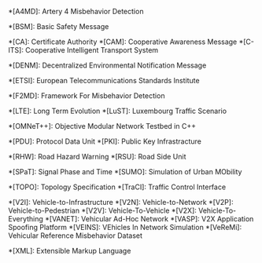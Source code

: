 <!-- See https://squidfunk.github.io/mkdocs-material/reference/tooltips/#adding-a-glossary for more information -->
<!-- The keys seem to be case-sensitiv -->

*[A4MD]: Artery 4 Misbehavior Detection

*[BSM]: Basic Safety Message

*[CA]: Certificate Authority
*[CAM]: Cooperative Awareness Message
*[C-ITS]: Cooperative Intelligent Transport System

*[DENM]: Decentralized Environmental Notification Message

*[ETSI]: European Telecommunications Standards Institute

*[F2MD]: Framework For Misbehavior Detection

*[LTE]: Long Term Evolution
*[LuST]: Luxembourg Traffic Scenario

*[OMNeT++]: Objective Modular Network Testbed in C++

*[PDU]: Protocol Data Unit
*[PKI]: Public Key Infrastracture

*[RHW]: Road Hazard Warning
*[RSU]: Road Side Unit

*[SPaT]: Signal Phase and Time
*[SUMO]: Simulation of Urban MObility

*[TOPO]: Topology Specification
*[TraCI]: Traffic Control Interface

*[V2I]: Vehicle-to-Infrastructure
*[V2N]: Vehicle-to-Network
*[V2P]: Vehicle-to-Pedestrian
*[V2V]: Vehicle-To-Vehicle
*[V2X]: Vehicle-To-Everything
*[VANET]: Vehicular Ad-Hoc Network
*[VASP]: V2X Application Spoofing Platform
*[VEINS]: VEhicles In Network Simulation
*[VeReMi]: Vehicular Reference Misbehavior Dataset

*[XML]: Extensible Markup Language